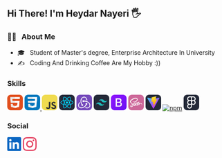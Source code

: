 <h2>Hi There! I'm Heydar Nayeri 🖐</h2>

<h3>👨‍💻 &nbsp; About Me</h3>

- 🎓 &nbsp; Student of Master's degree, Enterprise Architecture In University
- ✍️ &nbsp; Coding And Drinking Coffee Are My Hobby :))


### Skills

<p align="left">
    <a href="https://developer.mozilla.org/en-US/docs/Glossary/HTML5" target="_blank" rel="noreferrer"><img src="https://github.com/tandpfun/skill-icons/blob/main/icons/HTML.svg" width="36" height="36" alt="HTML5"/></a>
    <a href="https://developer.mozilla.org/en-US/docs/Glossary/CSS" target="_blank" rel="noreferrer"><img src="https://github.com/tandpfun/skill-icons/blob/main/icons/CSS.svg" width="36" height="36" alt="CSS"/>
    <a href="https://developer.mozilla.org/en-US/docs/Web/JavaScript" target="_blank" rel="noreferrer"><img src="https://github.com/tandpfun/skill-icons/blob/main/icons/JavaScript.svg" width="36" height="36" alt="Javascript" /></a>
    <a href="https://react.dev" target="_blank" rel="noreferrer"><img src="https://github.com/tandpfun/skill-icons/blob/main/icons/React-Dark.svg" width="36" height="36" alt="React" /></a>
    <a href="https://redux.js.org" target="_blank" rel="noreferrer"><img src="https://github.com/tandpfun/skill-icons/blob/main/icons/Redux.svg" width="36" height="36" alt="Redux" /></a>
    <a href="https://tailwindcss.com" target="_blank" rel="noreferrer"><img src="https://github.com/tandpfun/skill-icons/blob/main/icons/TailwindCSS-Dark.svg" width="36" height="36" alt="Tailwind" /></a>
    <a href="https://getbootstrap.com" target="_blank" rel="noreferrer"><img src="https://github.com/tandpfun/skill-icons/blob/main/icons/Bootstrap.svg" width="36" height="36" alt="Bootstrap" /></a>
    <a href="https://sass-lang.com/" target="_blank" rel="noreferrer"><img src="https://github.com/tandpfun/skill-icons/blob/main/icons/Sass.svg" width="36" height="36" alt="SASS" /></a>
    <a href="https://vitejs.dev/" target="_blank" rel="noreferrer"><img src="https://github.com/tandpfun/skill-icons/blob/main/icons/Vite-Dark.svg" width="36" height="36" alt="Vite" /></a>
    <a href="https://www.npmjs.com/" target="_blank" rel="noreferrer"><img src="https://github.com/tandpfun/skill-icons/blob/main/icons/Npm-Dark.svg" width="36" height="36" alt="npm" /></a>
    <a href="https://developer.mozilla.org/en-US/docs/Web/JavaScript" target="_blank" rel="noreferrer"><img src="https://github.com/tandpfun/skill-icons/blob/main/icons/Figma-Dark.svg" width="36" height="36" alt="Figma" /></a>
</p>

### Social

<p align="left">
    <a href="https://www.linkedin.com/in/heydar-nayeri-993ab3195/" target="_blank" rel="noreferrer"><img src="https://raw.githubusercontent.com/sabzlearn-ir/sabzlearn-ir/326df429fa60b323e697a023715766629ad4047d/linkedin.svg" width="32" height="32" /></a>
    <a href="https://www.instagram.com/heydar_nayeri/" target="_blank" rel="noreferrer"><img src="https://raw.githubusercontent.com/sabzlearn-ir/sabzlearn-ir/326df429fa60b323e697a023715766629ad4047d/instagram.svg" width="32" height="32" /></a>
</p>
